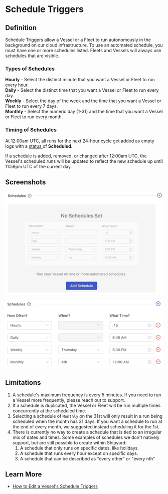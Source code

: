 # Schedule Triggers

## Definition

Schedule Triggers allow a Vessel or a Fleet to run autonomously in the background on our cloud infrastructure. To use an automated schedule, you must have one or more schedules listed. Fleets and Vessels will always use schedules that are visible.

### Types of Schedules

**Hourly** - Select the distinct minute that you want a Vessel or Fleet to run every hour.   
**Daily** - Select the distinct time that you want a Vessel or Fleet to run every day.  
**Weekly** - Select the day of the week and the time that you want a Vessel or Fleet to run every 7 days.  
**Monthly** - Select the numeric day \(1-31\) and the time that you want a Vessel or Fleet to run every month.

### Timing of Schedules <a id="timing-of-scheduling"></a>

At 12:00am UTC, all runs for the next 24-hour cycle get added as empty logs with a [status ](../other-functions/status.md)of **Scheduled**.

If a schedule is added, removed, or changed after 12:00am UTC, the Vessel's scheduled runs will be updated to reflect the new schedule up until 11:59pm UTC of the current day.

## Screenshots

![View on the Triggers tab when there are no schedules.](../../.gitbook/assets/image%20%2896%29.png)

![View on the Triggers tab when there are schedules.](../../.gitbook/assets/image%20%2899%29.png)

## Limitations

1. A schedule's maximum frequency is every 5 minutes. If you need to run a Vessel more frequently, please reach out to support.
2. If a schedule is duplicated, the Vessel or Fleet will be run multiple times concurrently at the scheduled time.
3. Selecting a schedule of `Monthly`  on the 31st will only result in a run being scheduled when the month has 31 days. If you want a schedule to run at the end of every month, we suggested instead scheduling it for the 1st.
4. There is currently no way to create a schedule that is tied to an irregular mix of dates and times.   Some examples of schedules we don't natively support, but are still possible to create within Shipyard:
   1. A schedule that only runs on specific dates, like holidays.
   2. A schedule that runs every hour except on specific days.
   3. A schedule that can be described as "every other" or "every nth"

## Learn More

* [How to Edit a Vessel's Schedule Triggers](../../how-tos/vessels/how-to-edit-a-vessels-schedule-triggers.md)

